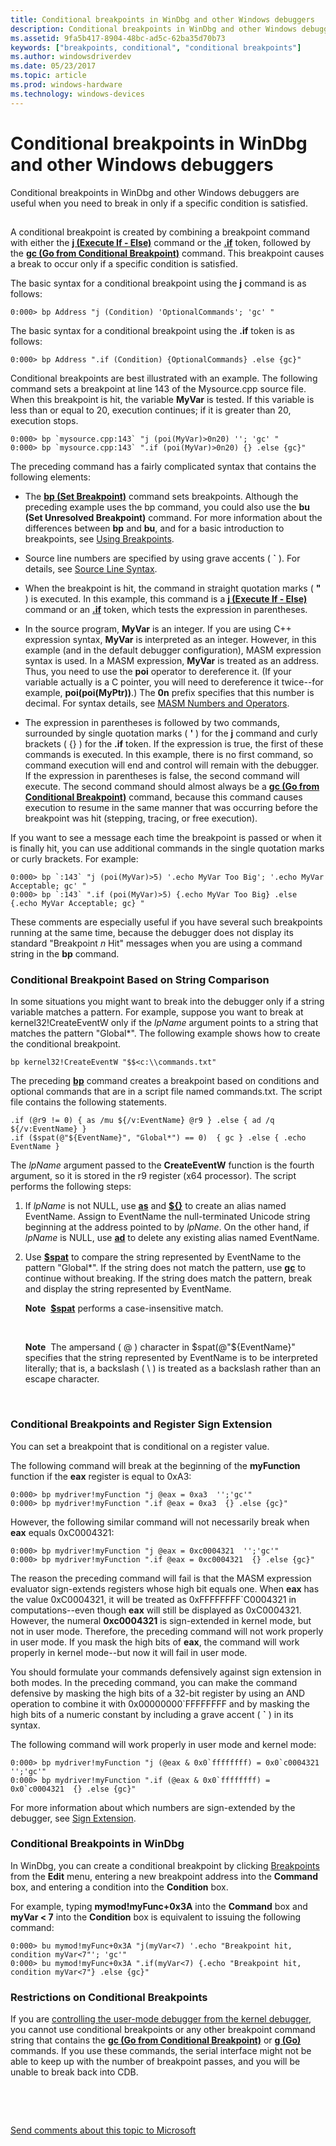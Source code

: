 ```yaml
---
title: Conditional breakpoints in WinDbg and other Windows debuggers
description: Conditional breakpoints in WinDbg and other Windows debuggers are useful when you need to break in only if a specific condition is satisfied.
ms.assetid: 9fa5b417-8904-48bc-ad5c-62ba35d70b73
keywords: ["breakpoints, conditional", "conditional breakpoints"]
ms.author: windowsdriverdev
ms.date: 05/23/2017
ms.topic: article
ms.prod: windows-hardware
ms.technology: windows-devices
---
```


# Conditional breakpoints in WinDbg and other Windows debuggers


Conditional breakpoints in WinDbg and other Windows debuggers are useful when you need to break in only if a specific condition is satisfied.

## <span id="ddk_setting_a_conditional_breakpoint_dbg"></span><span id="DDK_SETTING_A_CONDITIONAL_BREAKPOINT_DBG"></span>


A conditional breakpoint is created by combining a breakpoint command with either the [**j (Execute If - Else)**](j--execute-if---else-.md) command or the [**.if**](-if.md) token, followed by the [**gc (Go from Conditional Breakpoint)**](gc--go-from-conditional-breakpoint-.md) command. This breakpoint causes a break to occur only if a specific condition is satisfied.

The basic syntax for a conditional breakpoint using the **j** command is as follows:

```
0:000> bp Address "j (Condition) 'OptionalCommands'; 'gc' "
```

The basic syntax for a conditional breakpoint using the **.if** token is as follows:

```
0:000> bp Address ".if (Condition) {OptionalCommands} .else {gc}"
```

Conditional breakpoints are best illustrated with an example. The following command sets a breakpoint at line 143 of the Mysource.cpp source file. When this breakpoint is hit, the variable **MyVar** is tested. If this variable is less than or equal to 20, execution continues; if it is greater than 20, execution stops.

```
0:000> bp `mysource.cpp:143` "j (poi(MyVar)>0n20) ''; 'gc' " 
0:000> bp `mysource.cpp:143` ".if (poi(MyVar)>0n20) {} .else {gc}"
```

The preceding command has a fairly complicated syntax that contains the following elements:

-   The [**bp (Set Breakpoint)**](bp--bu--bm--set-breakpoint-.md) command sets breakpoints. Although the preceding example uses the bp command, you could also use the **bu (Set Unresolved Breakpoint)** command. For more information about the differences between **bp** and **bu**, and for a basic introduction to breakpoints, see [Using Breakpoints](using-breakpoints.md).

-   Source line numbers are specified by using grave accents ( **\`** ). For details, see [Source Line Syntax](source-line-syntax.md).

-   When the breakpoint is hit, the command in straight quotation marks ( **"** ) is executed. In this example, this command is a [**j (Execute If - Else)**](j--execute-if---else-.md) command or an [**.if**](-if.md) token, which tests the expression in parentheses.

-   In the source program, **MyVar** is an integer. If you are using C++ expression syntax, **MyVar** is interpreted as an integer. However, in this example (and in the default debugger configuration), MASM expression syntax is used. In a MASM expression, **MyVar** is treated as an address. Thus, you need to use the **poi** operator to dereference it. (If your variable actually is a C pointer, you will need to dereference it twice--for example, **poi(poi(MyPtr))**.) The **0n** prefix specifies that this number is decimal. For syntax details, see [MASM Numbers and Operators](masm-numbers-and-operators.md).

-   The expression in parentheses is followed by two commands, surrounded by single quotation marks ( **'** ) for the **j** command and curly brackets ( {} ) for the **.if** token. If the expression is true, the first of these commands is executed. In this example, there is no first command, so command execution will end and control will remain with the debugger. If the expression in parentheses is false, the second command will execute. The second command should almost always be a [**gc (Go from Conditional Breakpoint)**](gc--go-from-conditional-breakpoint-.md) command, because this command causes execution to resume in the same manner that was occurring before the breakpoint was hit (stepping, tracing, or free execution).

If you want to see a message each time the breakpoint is passed or when it is finally hit, you can use additional commands in the single quotation marks or curly brackets. For example:

```
0:000> bp `:143` "j (poi(MyVar)>5) '.echo MyVar Too Big'; '.echo MyVar Acceptable; gc' " 
0:000> bp `:143` ".if (poi(MyVar)>5) {.echo MyVar Too Big} .else {.echo MyVar Acceptable; gc} " 
```

These comments are especially useful if you have several such breakpoints running at the same time, because the debugger does not display its standard "Breakpoint *n* Hit" messages when you are using a command string in the **bp** command.

### <span id="Conditional_Breakpoint_Based_on_String_Comparison"></span><span id="conditional_breakpoint_based_on_string_comparison"></span><span id="CONDITIONAL_BREAKPOINT_BASED_ON_STRING_COMPARISON"></span>Conditional Breakpoint Based on String Comparison

In some situations you might want to break into the debugger only if a string variable matches a pattern. For example, suppose you want to break at kernel32!CreateEventW only if the *lpName* argument points to a string that matches the pattern "Global\*". The following example shows how to create the conditional breakpoint.

```
bp kernel32!CreateEventW "$$<c:\\commands.txt"
```

The preceding [**bp**](bp--bu--bm--set-breakpoint-.md) command creates a breakpoint based on conditions and optional commands that are in a script file named commands.txt. The script file contains the following statements.

```
.if (@r9 != 0) { as /mu ${/v:EventName} @r9 } .else { ad /q ${/v:EventName} }
.if ($spat(@"${EventName}", "Global*") == 0)  { gc } .else { .echo EventName }
```

The *lpName* argument passed to the **CreateEventW** function is the fourth argument, so it is stored in the r9 register (x64 processor). The script performs the following steps:

1.  If *lpName* is not NULL, use [**as**](as--as--set-alias-.md) and [**${}**](-------alias-interpreter-.md) to create an alias named EventName. Assign to EventName the null-terminated Unicode string beginning at the address pointed to by *lpName*. On the other hand, if *lpName* is NULL, use [**ad**](ad--delete-alias-.md) to delete any existing alias named EventName.

2.  Use [**$spat**](masm-numbers-and-operators.md) to compare the string represented by EventName to the pattern "Global\*". If the string does not match the pattern, use [**gc**](gc--go-from-conditional-breakpoint-.md) to continue without breaking. If the string does match the pattern, break and display the string represented by EventName.

    **Note**  [**$spat**](masm-numbers-and-operators.md) performs a case-insensitive match.

     

    **Note**  The ampersand ( @ ) character in $spat(@"${EventName}" specifies that the string represented by EventName is to be interpreted literally; that is, a backslash ( \\ ) is treated as a backslash rather than an escape character.

     

### <span id="conditional_breakpoints_and_register_sign_extension"></span><span id="CONDITIONAL_BREAKPOINTS_AND_REGISTER_SIGN_EXTENSION"></span>Conditional Breakpoints and Register Sign Extension

You can set a breakpoint that is conditional on a register value.

The following command will break at the beginning of the **myFunction** function if the **eax** register is equal to 0xA3:

```
0:000> bp mydriver!myFunction "j @eax = 0xa3  '';'gc'" 
0:000> bp mydriver!myFunction ".if @eax = 0xa3  {} .else {gc}"
```

However, the following similar command will not necessarily break when **eax** equals 0xC0004321:

```
0:000> bp mydriver!myFunction "j @eax = 0xc0004321  '';'gc'" 
0:000> bp mydriver!myFunction ".if @eax = 0xc0004321  {} .else {gc}"
```

The reason the preceding command will fail is that the MASM expression evaluator sign-extends registers whose high bit equals one. When **eax** has the value 0xC0004321, it will be treated as 0xFFFFFFFF\`C0004321 in computations--even though **eax** will still be displayed as 0xC0004321. However, the numeral **0xc0004321** is sign-extended in kernel mode, but not in user mode. Therefore, the preceding command will not work properly in user mode. If you mask the high bits of **eax**, the command will work properly in kernel mode--but now it will fail in user mode.

You should formulate your commands defensively against sign extension in both modes. In the preceding command, you can make the command defensive by masking the high bits of a 32-bit register by using an AND operation to combine it with 0x00000000\`FFFFFFFF and by masking the high bits of a numeric constant by including a grave accent ( **\`** ) in its syntax.

The following command will work properly in user mode and kernel mode:

```
0:000> bp mydriver!myFunction "j (@eax & 0x0`ffffffff) = 0x0`c0004321  '';'gc'" 
0:000> bp mydriver!myFunction ".if (@eax & 0x0`ffffffff) = 0x0`c0004321  {} .else {gc}"
```

For more information about which numbers are sign-extended by the debugger, see [Sign Extension](sign-extension.md).

### <span id="conditional_breakpoints_in_windbg"></span><span id="CONDITIONAL_BREAKPOINTS_IN_WINDBG"></span>Conditional Breakpoints in WinDbg

In WinDbg, you can create a conditional breakpoint by clicking [Breakpoints](edit---breakpoints.md) from the **Edit** menu, entering a new breakpoint address into the **Command** box, and entering a condition into the **Condition** box.

For example, typing **mymod!myFunc+0x3A** into the **Command** box and **myVar &lt; 7** into the **Condition** box is equivalent to issuing the following command:

```
0:000> bu mymod!myFunc+0x3A "j(myVar<7) '.echo "Breakpoint hit, condition myVar<7"'; 'gc'" 
0:000> bu mymod!myFunc+0x3A ".if(myVar<7) {.echo "Breakpoint hit, condition myVar<7"} .else {gc}" 
```

### <span id="restrictions_on_conditional_breakpoints"></span><span id="RESTRICTIONS_ON_CONDITIONAL_BREAKPOINTS"></span>Restrictions on Conditional Breakpoints

If you are [controlling the user-mode debugger from the kernel debugger](controlling-the-user-mode-debugger-from-the-kernel-debugger.md), you cannot use conditional breakpoints or any other breakpoint command string that contains the [**gc (Go from Conditional Breakpoint)**](gc--go-from-conditional-breakpoint-.md) or [**g (Go)**](g--go-.md) commands. If you use these commands, the serial interface might not be able to keep up with the number of breakpoint passes, and you will be unable to break back into CDB.

 

 

[Send comments about this topic to Microsoft](mailto:wsddocfb@microsoft.com?subject=Documentation%20feedback%20[debugger\debugger]:%20Conditional%20breakpoints%20in%20WinDbg%20and%20other%20Windows%20debuggers%20%20RELEASE:%20%285/15/2017%29&body=%0A%0APRIVACY%20STATEMENT%0A%0AWe%20use%20your%20feedback%20to%20improve%20the%20documentation.%20We%20don't%20use%20your%20email%20address%20for%20any%20other%20purpose,%20and%20we'll%20remove%20your%20email%20address%20from%20our%20system%20after%20the%20issue%20that%20you're%20reporting%20is%20fixed.%20While%20we're%20working%20to%20fix%20this%20issue,%20we%20might%20send%20you%20an%20email%20message%20to%20ask%20for%20more%20info.%20Later,%20we%20might%20also%20send%20you%20an%20email%20message%20to%20let%20you%20know%20that%20we've%20addressed%20your%20feedback.%0A%0AFor%20more%20info%20about%20Microsoft's%20privacy%20policy,%20see%20http://privacy.microsoft.com/default.aspx. "Send comments about this topic to Microsoft")




